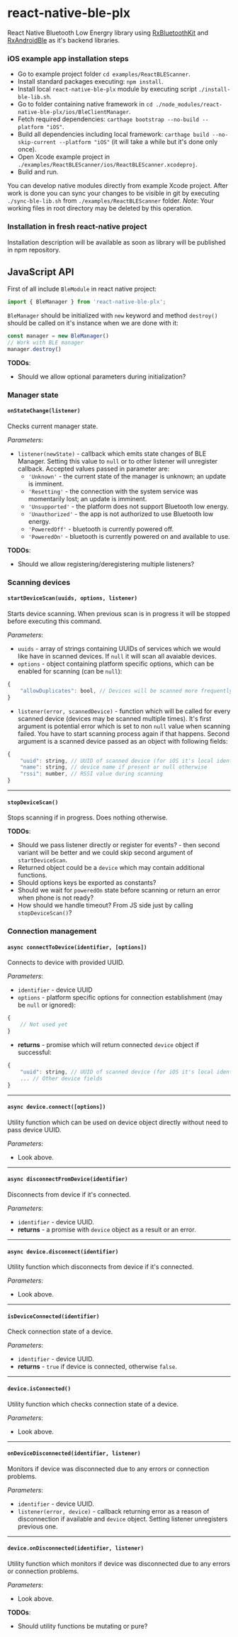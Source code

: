 # react-native-ble-plx
React Native Bluetooth Low Energry library using [RxBluetoothKit](https://github.com/Polidea/RxBluetoothKit) and [RxAndroidBle](https://github.com/Polidea/RxAndroidBle) as it's backend libraries.

### iOS example app installation steps
* Go to example project folder `cd examples/ReactBLEScanner`.
* Install standard packages executing: `npm install`.
* Install local `react-native-ble-plx` module by executing script `./install-ble-lib.sh`.
* Go to folder containing native framework in `cd ./node_modules/react-native-ble-plx/ios/BleClientManager`.
* Fetch required dependencies: `carthage bootstrap --no-build --platform "iOS"`.
* Build all dependencies including local framework: `carthage build --no-skip-current --platform "iOS"` (it will take a while but it's done only once).
* Open Xcode example project in `./examples/ReactBLEScanner/ios/ReactBLEScanner.xcodeproj`.
* Build and run.

You can develop native modules directly from example Xcode project. After work is done you can sync your changes to be visible in git by executing `./sync-ble-lib.sh` from `./examples/ReactBLEScanner` folder. *Note*: Your working files in root directory may be deleted by this operation.

### Installation in fresh react-native project

Installation description will be available as soon as library will be published in npm repository. 

## JavaScript API

First of all include `BleModule` in react native project: 
```javascript
import { BleManager } from 'react-native-ble-plx';
```

`BleManager` should be initialized with `new` keyword and method `destroy()` should be called on it's instance when we are done
with it:
```javascript
const manager = new BleManager()
// Work with BLE manager
manager.destroy()
```

**TODOs**: 
* Should we allow optional parameters during initialization?

### Manager state

#### `onStateChange(listener)` 
Checks current manager state.

*Parameters*:
* `listener(newState)` - callback which emits state changes of BLE Manager. Setting this value to `null` or to other listener will unregister callback. Accepted values passed in parameter are:
  * `'Unknown'` - the current state of the manager is unknown; an update is imminent.
  * `'Resetting'` - the connection with the system service was momentarily lost; an update is imminent.
  * `'Unsupported'` - the platform does not support Bluetooth low energy.
  * `'Unauthorized'` - the app is not authorized to use Bluetooth low energy.
  * `'PoweredOff'` - bluetooth is currently powered off.
  * `'PoweredOn'` - bluetooth is currently powered on and available to use. 

**TODOs**: 
* Should we allow registering/deregistering multiple listeners?

### Scanning devices

#### `startDeviceScan(uuids, options, listener)`
Starts device scanning. When previous scan is in progress it will be stopped before executing this command.

*Parameters*:
* `uuids` - array of strings containing UUIDs of services which we would like have in scanned devices. If `null` it will scan all avaiable devices.
* `options` - object containing platform specific options, which can be enabled for scanning (can be `null`):

```javascript
{
    "allowDuplicates": bool, // Devices will be scanned more frequently if true, by default false
}
```

* `listener(error, scannedDevice)` - function which will be called for every scanned device (devices 
   may be scanned multiple times). It's first argument is potential error which is set to non 
   `null` value when scanning failed. You have to start scanning process again if that happens. 
   Second argument is a scanned device passed as an object with following fields:

```javascript
{
    "uuid": string, // UUID of scanned device (for iOS it's local identifier)
    "name": string, // device name if present or null otherwise
    "rssi": number, // RSSI value during scanning
}
```

---
#### `stopDeviceScan()`
Stops scanning if in progress. Does nothing otherwise.

**TODOs**: 

* Should we pass listener directly or register for events? - then second variant will be better and 
  we could skip second argument of `startDeviceScan`. 
* Returned object could be a `device` which may contain additional functions.
* Should options keys be exported as constants?
* Should we wait for `poweredOn` state before scanning or return an error when phone is not ready?
* How should we handle timeout? From JS side just by calling `stopDeviceScan()`?

### Connection management

#### `async connectToDevice(identifier, [options])` 
Connects to device with provided UUID.

*Parameters*:
* `identifier` - device UUID
* `options` - platform specific options for connection establishment (may be `null` or ignored):
```javascript
{
    // Not used yet
}
```
* **returns** - promise which will return connected `device` object if successful:
```javascript
{
    "uuid": string, // UUID of scanned device (for iOS it's local identifier)
    ... // Other device fields
}
```

---
#### `async device.connect([options])`
Utility function which can be used on device object directly without need to pass device UUID.

*Parameters*:
* Look above.

---
#### `async disconnectFromDevice(identifier)`
Disconnects from device if it's connected.

*Parameters*:
* `identifier` - device UUID.
* **returns** - a promise with `device` object as a result or an error.

---
#### `async device.disconnect(identifier)`
Utility function which disconnects from device if it's connected.

*Parameters*:
* Look above.

---
#### `isDeviceConnected(identifier)`
Check connection state of a device.

*Parameters*:
* `identifier` - device UUID.
* **returns** - `true` if device is connected, otherwise `false`.

---
#### `device.isConnected()`
Utility function which checks connection state of a device.

*Parameters*:
* Look above.

---
#### `onDeviceDisconnected(identifier, listener)`
Monitors if device was disconnected due to any errors or connection problems.

*Parameters*:
* `identifier` - device UUID.
* `listener(error, device)` - callback returning error as a reason of 
  disconnection if available and `device` object. Setting listener unregisters previous one.

---
#### `device.onDisconnected(identifier, listener)`
Utility function which monitors if device was disconnected due to any errors or connection problems.

*Parameters*:
* Look above.

 **TODOs**:
 * Should utility functions be mutating or pure?
